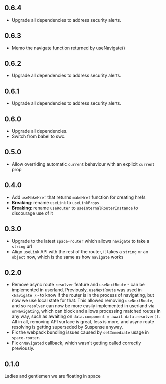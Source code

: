 ## 0.6.4

- Upgrade all dependencies to address security alerts.

## 0.6.3

- Memo the navigate function returned by useNavigate()

## 0.6.2

- Upgrade all dependencies to address security alerts.

## 0.6.1

- Upgrade all dependencies to address security alerts.

## 0.6.0

- Upgrade all dependencies.
- Switch from babel to swc.

## 0.5.0

- Allow overriding automatic `current` behaviour with an explicit `current` prop

## 0.4.0

- Add `useMakeHref` that returns `makeHref` function for creating hrefs
- **Breaking**: rename `useLink` to `useLinkProps`
- **Breaking**: rename `useRouter` to `useInternalRouterInstance` to discourage use of it

## 0.3.0

- Upgrade to the latest `space-router` which allows `navigate` to take a `string` url
- Align `useLink` API with the rest of the router, it takes a `string` or an `object` now, which is the same as how `navigate` works

## 0.2.0

- Remove async route `resolver` feature and `useNextRoute` - can be implemented in userland. Previously, `useNextRoute` was used in `<Navigate />` to know if the router is in the process of navigating, but now we use local state for that. This allowed removing `useNextRoute`, and so `resolver` can now be more easily implemented in userland via `onNavigating`, which can block and allows processing matched routes in any way, such as awaiting on `data.component = await data.resolver()`. All in all, removing API surface is great, less is more, and async route resolving is getting superseded by Suspense anyway.
- Fix the webpack bundling issues caused by `setImmediate` usage in `space-router`.
- Fix `onNavigated` callback, which wasn't getting called correctly previously.

## 0.1.0

Ladies and gentlemen we are floating in space
